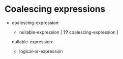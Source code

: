 

Coalescing expressions
======================

-   coalescing-expression:

    -   nullable-expression [ **??** coalescing-expression ]

    nullable-expression:

    -   logical-or-expression

